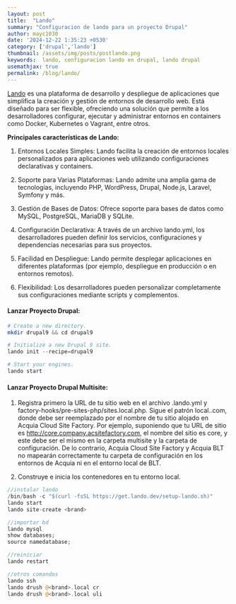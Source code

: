 ```yaml
---
layout: post
title:  "Lando"
summary: "Configuracion de lando para un proyecto Drupal"
author: mayc1030
date: '2024-12-22 1:35:23 +0530'
category: ['drupal','lando']
thumbnail: /assets/img/posts/postlando.png
keywords:  lando, configuracion lando en drupal, lando drupal
usemathjax: true
permalink: /blog/lando/
---
```


[Lando](https://lando.dev/) es una plataforma de desarrollo y despliegue de aplicaciones que simplifica la creación y gestión de entornos de desarrollo web. Está diseñado para ser flexible, ofreciendo una solución que permite a los desarrolladores configurar, ejecutar y administrar entornos en containers como Docker, Kubernetes o Vagrant, entre otros.

**Principales características de Lando:**
1. Entornos Locales Simples: Lando facilita la creación de entornos locales personalizados para aplicaciones web utilizando configuraciones declarativas y containers.

2. Soporte para Varias Plataformas: Lando admite una amplia gama de tecnologías, incluyendo PHP, WordPress, Drupal, Node.js, Laravel, Symfony y más.

3. Gestión de Bases de Datos: Ofrece soporte para bases de datos como MySQL, PostgreSQL, MariaDB y SQLite.

4. Configuración Declarativa: A través de un archivo lando.yml, los desarrolladores pueden definir los servicios, configuraciones y dependencias necesarias para sus proyectos.

5. Facilidad en Despliegue: Lando permite desplegar aplicaciones en diferentes plataformas (por ejemplo, despliegue en producción o en entornos remotos).

6. Flexibilidad: Los desarrolladores pueden personalizar completamente sus configuraciones mediante scripts y complementos.


#### Lanzar Proyecto Drupal:
```php
# Create a new directory.
mkdir drupal9 && cd drupal9

# Initialize a new Drupal 9 site.
lando init --recipe=drupal9

# Start your engines.
lando start
```

#### Lanzar Proyecto Drupal Multisite:
1. Registra primero la URL de tu sitio web en el archivo .lando.yml y factory-hooks/pre-sites-php/sites.local.php. Sigue el patrón local.<brand>.com, donde <brand> debe ser reemplazado por el nombre de tu sitio alojado en Acquia Cloud Site Factory. Por ejemplo, suponiendo que tu URL de sitio es http://core.company.acsitefactory.com, el nombre del sitio es core, y este debe ser el mismo en la carpeta multisite y la carpeta de configuración. De lo contrario, Acquia Cloud Site Factory y Acquia BLT no mapearán correctamente tu carpeta de configuración en los entornos de Acquia ni en el entorno local de BLT.

2. Construye e inicia los contenedores en tu entorno local.

```php
//instalar lando 
/bin/bash -c "$(curl -fsSL https://get.lando.dev/setup-lando.sh)"
lando start
lando site-create <brand>

//importar bd
lando mysql
show databases;
source namedatabase;

//reiniciar
lando restart

//otros comandos
lando ssh
lando drush @<brand>.local cr
lando drush @<brand>.local uli
```